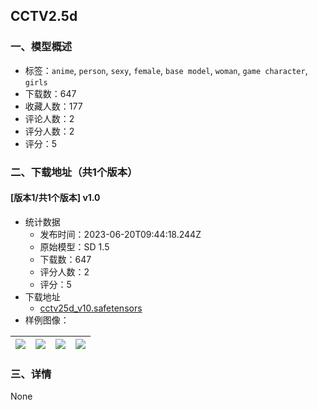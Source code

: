 ## CCTV2.5d
### 一、模型概述

- 标签：`anime`, `person`, `sexy`, `female`, `base model`, `woman`, `game character`, `girls`
- 下载数：647
- 收藏人数：177
- 评论人数：2
- 评分人数：2
- 评分：5

### 二、下载地址（共1个版本）

#### [版本1/共1个版本] v1.0

- 统计数据
  - 发布时间：2023-06-20T09:44:18.244Z
  - 原始模型：SD 1.5
  - 下载数：647
  - 评分人数：2
  - 评分：5
- 下载地址
  - [cctv25d_v10.safetensors](https://civitai.com/api/download/models/100109)
- 样例图像：

| <img src="https://image.civitai.com/xG1nkqKTMzGDvpLrqFT7WA/6604d5d7-49d3-426d-9022-8c31c3f58d85/width=450/1217572.jpeg" /> | <img src="https://image.civitai.com/xG1nkqKTMzGDvpLrqFT7WA/1899f4fc-3dba-4692-85b8-32014d95c8ce/width=450/1217580.jpeg" /> | <img src="https://image.civitai.com/xG1nkqKTMzGDvpLrqFT7WA/f0fabe9c-3e14-4d07-9a61-762373aa8443/width=450/1217571.jpeg" /> | <img src="https://image.civitai.com/xG1nkqKTMzGDvpLrqFT7WA/09e7a86d-d63e-4d23-b912-2c3a49d0ad73/width=450/1217577.jpeg" /> |
| ---- | ---- | ---- | ---- |


### 三、详情
None
